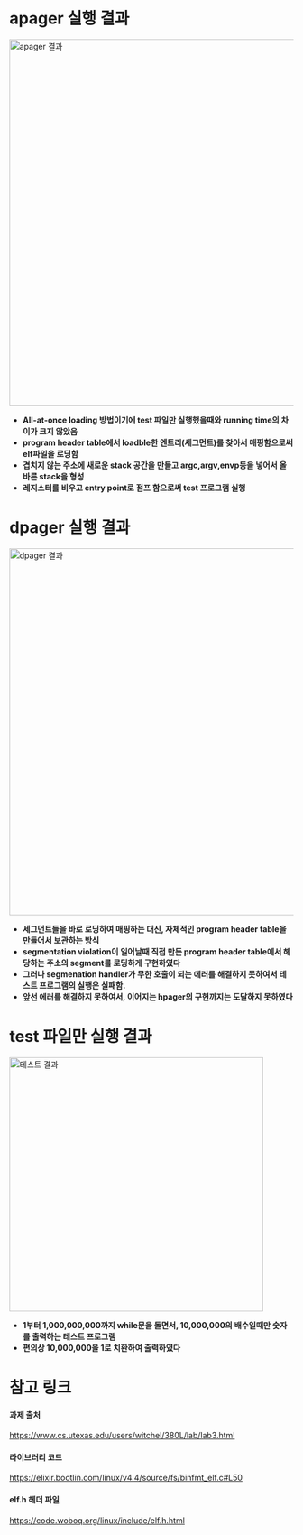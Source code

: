 # apager 실행 결과
<img width="650" alt="apager 결과" src="https://user-images.githubusercontent.com/47956399/116871382-20588c80-ac4f-11eb-92d4-f759735e4f80.PNG">

- **All-at-once loading 방법이기에 test 파일만 실행했을때와 running time의 차이가 크지 않았음**  
- **program header table에서 loadble한 엔트리(세그먼트)를 찾아서 매핑함으로써 elf파일을 로딩함**
- **겹치지 않는 주소에 새로운 stack 공간을 만들고 argc,argv,envp등을 넣어서 올바른 stack을 형성**
- **레지스터를 비우고 entry point로 점프 함으로써 test 프로그램 실행**
# dpager 실행 결과
<img width="650" alt="dpager 결과" src="https://user-images.githubusercontent.com/47956399/116871479-4716c300-ac4f-11eb-99b5-8fedcac0052b.PNG">

- **세그먼트들을 바로 로딩하여 매핑하는 대신, 자체적인 program header table을 만들어서 보관하는 방식**
- **segmentation violation이 일어날때 직접 만든 program header table에서 해당하는 주소의 segment를 로딩하게 구현하였다**
- **그러나 segmenation handler가 무한 호출이 되는 에러를 해결하지 못하여서 테스트 프로그램의 실행은 실패함.**
- **앞선 에러를 해결하지 못하여서, 이어지는 hpager의 구현까지는 도달하지 못하였다**
# test 파일만 실행 결과
<img width="450" alt="테스트 결과" src="https://user-images.githubusercontent.com/47956399/116871482-4aaa4a00-ac4f-11eb-8690-3c94e2522b39.PNG">

- **1부터 1,000,000,000까지 while문을 돌면서, 10,000,000의 배수일때만 숫자를 출력하는 테스트 프로그램**
- **편의상 10,000,000을 1로 치환하여 출력하였다**

# 참고 링크
#### 과제 출처
https://www.cs.utexas.edu/users/witchel/380L/lab/lab3.html  
#### 라이브러리 코드
https://elixir.bootlin.com/linux/v4.4/source/fs/binfmt_elf.c#L50
#### elf.h 헤더 파일
https://code.woboq.org/linux/include/elf.h.html  

